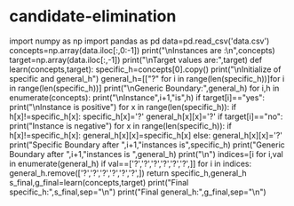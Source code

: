 # candidate-elimination
import numpy as np import pandas as pd  data=pd.read_csv('data.csv') concepts=np.array(data.iloc[:,0:-1])  print("\nInstances are :\n",concepts)  target=np.array(data.iloc[:,-1]) print("\nTarget values are:",target)  def learn(concepts,target):     specific_h=concepts[0].copy()     print("\nInitialize of specific and general_h")     general_h=[["?" for i in range(len(specific_h))]for i in range(len(specific_h))]     print("\nGeneric Boundary:",general_h)          for i,h in enumerate(concepts):         print("\nInstance",i+1,"is",h)         if target[i]=="yes":             print("\nInstance is positive")             for x in range(len(specific_h)):                 if h[x]!=specific_h[x]:                     specific_h[x]='?'                     general_h[x][x]='?'         if target[i]=="no":             print("Instance is negative")             for x in range(len(specific_h)):                 if h[x]!=specific_h[x]:                     general_h[x][x]=specific_h[x]                 else:                     general_h[x][x]='?'                  print("Specific Boundary after ",i+1,"instances is",specific_h)         print("Generic Boundary after ",i+1,"instances is ",general_h)         print("\n")              indices=[i for i,val in enumerate(general_h) if val==['?','?','?','?','?','?',]]     for i in indices:         general_h.remove(['?','?','?','?','?','?',])     return specific_h,general_h s_final,g_final=learn(concepts,target) print("Final specific_h:",s_final,sep="\n") print("Final general_h:",g_final,sep="\n")
